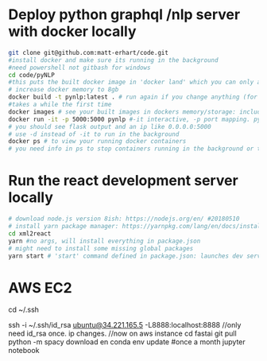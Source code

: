 # Deploy python graphql /nlp server with docker locally
```bash
git clone git@github.com:matt-erhart/code.git
#install docker and make sure its running in the background
#need powershell not gitbash for windows
cd code/pyNLP
#this puts the built docker image in 'docker land' which you can only access with docker commands.
# increase docker memory to 8gb
docker build -t pynlp:latest . # run again if you change anything (for now)
#takes a while the first time
docker images # see your built images in dockers memory/storage: includes pynlp
docker run -it -p 5000:5000 pynlp #-it interactive, -p port mapping. pynlp name from above
# you should see flask output and an ip like 0.0.0.0:5000
# use -d instead of -it to run in the background
docker ps # to view your running docker containers
# you need info in ps to stop containers running in the background or to attach to a running process
```

# Run the react development server locally
```bash
# download node.js version 8ish: https://nodejs.org/en/ #20180510
# install yarn package manager: https://yarnpkg.com/lang/en/docs/install #like npm but often better for cross os installs
cd xml2react
yarn #no args, will install everything in package.json
# might need to install some missing global packages
yarn start # 'start' command defined in package.json: launches dev server
```

# AWS EC2 
cd ~/.ssh

ssh -i ~/.ssh/id_rsa ubuntu@34.221.165.5 -L8888:localhost:8888 //only need id_rsa once. ip changes.
//now on aws instance
cd fastai
git pull
python -m spacy download en
conda env update #once a month
jupyter notebook



